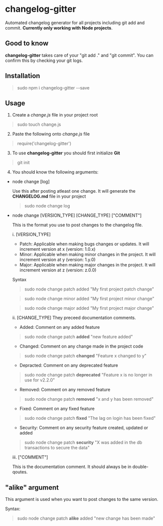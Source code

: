 # changelog-gitter
Automated changelog generator for all projects including git add and commit. __Currently only working with Node projects__.

## Good to know
  __changelog-gitter__ takes care of your "git add ." and "git commit". You can confirm this by checking your git logs. 

## Installation
> sudo npm i changelog-gitter --save

## Usage
1. Create a *change.js* file in your project root 

> sudo touch change.js

2. Paste the following onto *change.js* file

> require('changelog-gitter')

3. To use __changelog-gitter__ you should first initialize __Git__

> git init

4. You should know the following arguments: 

  * node change [log]
  
    Use this after posting atleast one change. It will generate the __CHANGELOG.md__ file in your project 
    
    > sudo node change log
  
  * node change [VERSION_TYPE] [CHANGE_TYPE] ["COMMENT"]
  
    This is the format you use to post changes to the changelog file.
  
    i. [VERSION_TYPE]
    
      * Patch: Applicable when making bugs changes or updates. It will increment version at x (version: 1.0.x) 
      * Minor: Applicable when making minor changes in the project. It will increment version at y (version: 1.y.0)
      * Major: Applicable when making major changes in the project. It will increment version at z (version: z.0.0)
      
      Syntax
      > sudo node change patch added "My first project patch change"
      
      > sudo node change minor added "My first project minor change"
      
      > sudo node change major added "My first project major change"
      
    
    ii. [CHANGE_TYPE]
      They preceed documentation comments. 
           
      * Added: Comment on any added feature
      
      > sudo node change patch __added__ "new feature added" 
      
      * Changed: Comment on any change made in the project code
      
      > sudo node change patch __changed__ "Feature x changed to y"
      
      * Depracted: Comment on any deprecated feature
      
      > sudo node change patch __deprecated__ "Feature x is no longer in use for v2.2.0"
      
      * Removed: Comment on any removed feature
      
      > sudo node change patch __removed__ "x and y has been removed"
      
      * Fixed: Comment on any fixed feature
      
      > sudo node change patch __fixed__ "The lag on login has been fixed"
      
      * Security: Comment on any security feature created, updated or added
      
      > sudo node change patch __security__ "X was added in the db transactions to secure the data"
    
    iii. ["COMMENT"]
    
      This is the documentation comment. It should always be in double-qoutes. 
      
   ## "alike" argument
  
   This argument is used when you want to post changes to the same version.
    
   Syntax:
    
   > sudo node change patch __alike__ added "new change has been made" 
      
   
